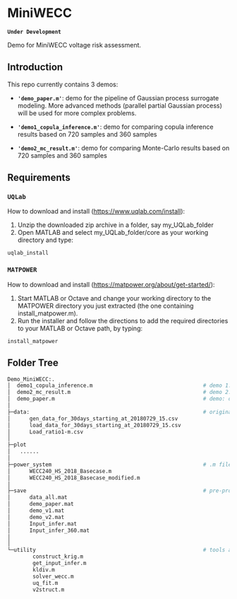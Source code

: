 # MiniWECC
**`Under Development`**

Demo for MiniWECC voltage risk assessment.

## Introduction
This repo currently contains 3 demos:

- **`'demo_paper.m'`**: demo for the pipeline of Gaussian process surrogate modeling. More advanced methods (parallel partial Gaussian process) will be used for more complex problems.


- **`'demo1_copula_inference.m'`**: demo for comparing copula inference results based on 720 samples and 360 samples


- **`'demo2_mc_result.m'`**: demo for comparing Monte-Carlo results based on 720 samples and 360 samples


## Requirements

### **`UQLab`**
How to download and install (https://www.uqlab.com/install):
1. Unzip the downloaded zip archive in a folder, say my_UQLab_folder
2. Open MATLAB and select my_UQLab_folder/core as your working directory and type:
```
uqlab_install 
```
### **`MATPOWER`**
How to download and install (https://matpower.org/about/get-started/):
1. Start MATLAB or Octave and change your working directory to the MATPOWER directory you just extracted (the one containing install_matpower.m).
2. Run the installer and follow the directions to add the required directories to your MATLAB or Octave path, by typing: 
```
install_matpower
```

## Folder Tree
```bash
Demo_MiniWECC:.
│  demo1_copula_inference.m                                   # demo 1: comparing copula inference results based on 720 samples and 360 samples
│  demo2_mc_result.m                                          # demo 2: comparing Monte-Carlo results based on 720 samples and 360 samples
│  demo_paper.m                                               # demo: demo for the pipeline of Gaussian process surrogate modeling
│  
├─data:                                                       # original load data, load ratio data, and generator data
│      gen_data_for_30days_starting_at_20180729_15.csv
│      load_data_for_30days_starting_at_20180729_15.csv
│      Load_ratio1-m.csv
│      
├─plot
│	......
│          
├─power_system                                                # .m file for matpower, containing system information
│      WECC240_HS_2018_Basecase.m
│      WECC240_HS_2018_Basecase_modified.m
│      
├─save                                                        # pre-processed data and pre-trained model
│      data_all.mat
│      demo_paper.mat
│      demo_v1.mat
│      demo_v2.mat
│      Input_infer.mat
│      Input_infer_360.mat
│      
│                  
└─utility                                                     # tools and functions
        construct_krig.m
        get_input_infer.m
        kldiv.m
        solver_wecc.m
        uq_fit.m
        v2struct.m
```
        
